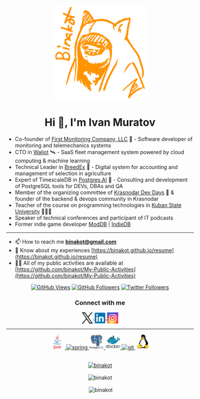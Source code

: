 <p align="center">
    <img src="https://github.com/binakot/binakot/blob/master/assets/binakot_orange.png"
        height="256">
</p>

<h1 align="center">Hi 👋, I'm Ivan Muratov</h1>

* Co-founder of [First Monitoring Company, LLC](https://firstmk.ru/) 🏢 - Software developer of monitoring and telemechanics systems
* CTO in [Waliot](https://waliot.com/) 🛰️ - SaaS fleet management system powered by cloud computing & machine learning
* Technical Leader in [BreedEx](http://selectec.ru/) 🌿 - Digital system for accounting and management of selection in agriculture
* Expert of TimescaleDB in [Postgres.AI](https://postgres.ai/) 🤖 - Consulting and development of PostgreSQL tools for DEVs, DBAs and QA
* Member of the organizing committee of [Krasnodar Dev Days](https://krd.dev/) 🤝 & founder of the backend & devops community in Krasnodar
* Teacher of the course on programming technologies in [Kuban State University](https://www.kubsu.ru/ru/fktipm/prikladnaya-matematika-i-informatika-programmirovanie-i-informacionnye-tehnologii) 👨🏻‍🎓
* Speaker of technical conferences and participant of IT podcasts
* Former indie game developer [ModDB](https://www.moddb.com/members/binakot) | [IndieDB](https://www.indiedb.com/members/binakot)

---

- 📫 How to reach me **binakot@gmail.com**
- 📄 Know about my experiences [https://binakot.github.io/resume](https://binakot.github.io/resume)
- 👨‍💻 All of my public activities are available at [https://github.com/binakot/My-Public-Activities](https://github.com/binakot/My-Public-Activities)

<p align="center">
    <a href="https://github.com/binakot" alt="GitHub Views">
        <img alt="GitHub Views" src="https://komarev.com/ghpvc/?username=binakot&label=views&color=blue&style=flat"></a>
    <a href="https://github.com/binakot" alt="GitHub Followers">
        <img alt="GitHub Followers" src="https://img.shields.io/github/followers/binakot?style=flat&logo=github"></a>
    <a href="https://twitter.com/binakot" alt="Twitter Followers">
        <img alt="Twitter Followers" src="https://img.shields.io/twitter/follow/binakot?style=flat&logo=twitter"></a>
</p>

<div align="center">
    <h3 align="center">Connect with me</h3>
    <a href="https://twitter.com/binakot" target="blank">
        <img align="center" src="https://github.com/devicons/devicon/blob/master/icons/twitter/twitter-original.svg" alt="binakot" height="30" width="30" />
    </a>
    <a href="https://linkedin.com/in/binakot" target="blank">
        <img align="center" src="https://github.com/devicons/devicon/blob/master/icons/linkedin/linkedin-original.svg" alt="binakot" height="30" width="30" />
    </a>
    <a href="https://instagram.com/binakot" target="blank">
        <img align="center" src="https://github.com/edent/SuperTinyIcons/blob/master/images/svg/instagram.svg" alt="binakot" height="30" width="30" />
    </a>
</div>

---

<div align="center"> 
    <a href="https://www.java.com" target="_blank"> 
        <img src="https://raw.githubusercontent.com/devicons/devicon/master/icons/java/java-original-wordmark.svg" alt="java" width="40" height="40"/> 
    </a> 
    <a href="https://spring.io" target="_blank"> 
        <img src="https://www.vectorlogo.zone/logos/springio/springio-icon.svg" alt="spring" width="40" height="40"/> 
    </a> 
    <a href="https://www.postgresql.org" target="_blank"> 
        <img src="https://raw.githubusercontent.com/devicons/devicon/master/icons/postgresql/postgresql-original-wordmark.svg" alt="postgresql" width="40" height="40"/> 
    </a> 
    <a href="https://www.docker.com" target="_blank"> 
        <img src="https://raw.githubusercontent.com/devicons/devicon/master/icons/docker/docker-original-wordmark.svg" alt="docker" width="40" height="40"/> 
    </a> 
    <a href="https://git-scm.com" target="_blank"> 
        <img src="https://www.vectorlogo.zone/logos/git-scm/git-scm-icon.svg" alt="git" width="40" height="40"/> 
    </a> 
    <a href="https://www.linux.org" target="_blank"> 
        <img src="https://raw.githubusercontent.com/devicons/devicon/master/icons/linux/linux-original.svg" alt="linux" width="40" height="40"/> 
    </a> 
</div>

<br/>

<p align="center">
    <a href="https://github.com/ryo-ma/github-profile-trophy">
        <img src="https://github-profile-trophy.vercel.app/?username=binakot&theme=onedark&no-bg=true&no-frame=true&column=4" alt="binakot"/>
    </a>
</p>

<p align="center"><img align="center" src="https://github-readme-stats.vercel.app/api/top-langs/?username=binakot&layout=compact&hide_border=true&bg_color=00000000&theme=onedark&langs_count=10" alt="binakot" /></p>

<p align="center">&nbsp;<img align="center" src="https://github-readme-stats.vercel.app/api?username=binakot&show_icons=true&hide_border=true&bg_color=00000000&theme=onedark" alt="binakot" /></p>

<!--<p align="center"><img align="center" src="https://github-readme-streak-stats.herokuapp.com/?user=binakot&theme=onedark&hide_border=true&background=00000000" alt="binakot" /></p>-->
